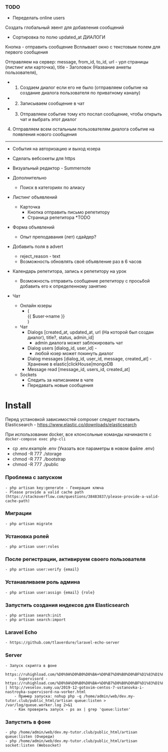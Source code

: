 ### TODO

- Переделать online users

Создать глобальный эвент для добавления сообщений

- Сортировка по полю updated_at ДИАЛОГИ

Кнопка - отправить сообщение
Всплывает окно с текстовым полем для первого сообщения

Отправляем на сервер: 
    message, 
    from_id, 
    to_id, 
    url - урл страницы (листинг или карточка), 
    title - Заголовок (Название анкеты пользователя),
    
+ 1) Создаем диалог если его не было (отправляем событие на создание диалога пользователя по приватному каналу)
+ 2) Записываем сообщение в чат
+ 3) Отправляем событие тому кто послал сообщение, чтобы открыть чат и выбрать этот диалог
4) Отправляем всем остальным пользователям диалога событие на появления нового сообщения

-------------------------------------------------------

- События на авторизацию и выход юзера

- Сделать вебсокеты для https

- Визуальный редактор - Summernote

- Дополнительно
    - Поиск в категориях по алиасу

- Листинг объявлений
    - Карточка
        - Кнопка отправить письмо репетитору
        - Страница репетитора *TODO

- Форма объявлений
    - Опыт преподавания (лет) сдайдер?

- Добавить поля в advert
    - reject_reason - text
    - Возможность обновлять своё объявление раз в 6 часов
    
- Календарь репетитора, запись к репетитору на урок
    - Возможность отправить сообщение репетитору 
    с просьбой добавить его к определенному занятию
    
- Чат
    - Онлайн юзеры
        - (<div class="user-test {{ $user->isOnline() ? 'active' : '' }}" user-id="{{ $user->id }}" user-active-date="{{ (strtotime($user->active_at) ?? 0) * 1000 }}">
               {{ $user->name }}
           </div>)
    - Чат
        - Dialogs [created_at, updated_at, url (На которой был создан диалог), title?, status, admin_id]
            - admin диалога может заблокировать чат
        - Dialog users [dialog_id, user_id] -
            - любой юзер может покинуть диалог
        - Dialog messages [dialog_id, user_id, message, created_at] - Хранение в elastic|clickHouse|mongoDB
        - Message read [message_id, users_id, created_at]
    - Sockets
        - Следить за написанием в чате
        - Передавать новые сообщения
    
# Install

Перед установкой зависимостей composer следует поставить Elasticsearch - https://www.elastic.co/downloads/elasticsearch

При использовании docker, все клонсольные команды начинаютя с `docker-compose exec php-cli`

- cp .env.example .env (Указать все параметры в новом файле .env)
- chmod -R 777 ./storage
- chmod -R 777 ./bootstrap
- chmod -R 777 ./public

### Проблема с запуском
    - php artisan key:generate - Генерация ключа
    - Please provide a valid cache path (https://stackoverflow.com/questions/38483837/please-provide-a-valid-cache-path)
    
### Миграции
    - php artisan migrate

### Установка ролей
    - php artisan user:roles
    
### После регистрации, активируем своего пользователя
    - php artisan user:verify {email}
    
### Устанавливаем роль админа
    - php artisan user:assign {email} {role}
    
### Запустить создания индексов для Elasticsearch
    - php artisan search:init
    - php artisan search:import
    
### Laravel Echo
    - https://github.com/tlaverdure/laravel-echo-server
    
### Server 
    - Запуск скрипта в фоне
        - https://ruhighload.com/%D0%9A%D0%B0%D0%BA+%D0%B7%D0%B0%D0%BF%D1%83%D1%81%D1%82%D0%B8%D1%82%D1%8C+%D1%81%D0%BA%D1%80%D0%B8%D0%BF%D1%82+%D0%B2+%D1%84%D0%BE%D0%BD%D0%BE%D0%B2%D0%BE%D0%BC+%D1%80%D0%B5%D0%B6%D0%B8%D0%BC%D0%B5%3f
        - Supervisord - https://ruhighload.com/%D0%9A%D0%B0%D0%BA+%D0%B7%D0%B0%D0%BF%D1%83%D1%81%D1%82%D0%B8%D1%82%D1%8C+php+worker%3f | http://veselov.sumy.ua/2019-12-gotovim-centos-7-ustanovka-i-nastroyka-supervisord-na-vorker.html
        - Пример запуска: nohup php -q /home/admin/web/dev.my-tutor.club/public_html/artisan queue:listen > /var/log/queue.worker.log 2>&1
        - Как проверить запуск - ps ax | grep 'queue:listen'
        
### Запустить в фоне
    - php /home/admin/web/dev.my-tutor.club/public_html/artisan queue:listen (Очереди)
    - php /home/admin/web/dev.my-tutor.club/public_html/artisan socket:listen (Websocket)